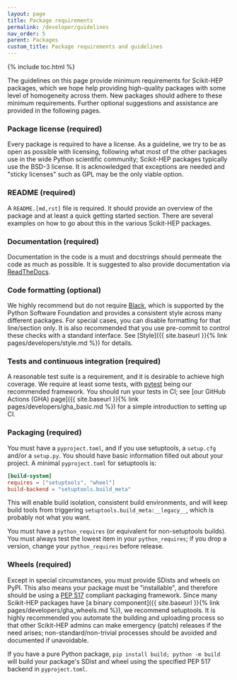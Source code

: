 ```yaml
---
layout: page
title: Package requirements
permalink: /developer/guidelines
nav_order: 5
parent: Packages
custom_title: Package requirements and guidelines
---
```


{% include toc.html %}

The guidelines on this page provide minimum requirements for Scikit-HEP
packages, which we hope help providing high-quality packages with some level of
homogeneity across them. New packages should adhere to these minimum
requirements. Further optional suggestions and assistance are provided in the
following pages.

### Package license (required)

Every package is required to have a license. As a guideline, we try to be as
open as possible with licensing, following what most of the other packages use
in the wide Python scientific community; Scikit-HEP packages typically use the
BSD-3 license. It is acknowledged that exceptions are needed and "sticky
licenses" such as GPL may be the only viable option.

### README (required)

A `README.[md,rst]` file is required. It should provide an overview of the
package and at least a quick getting started section. There are several
examples on how to go about this in the various Scikit-HEP packages.

### Documentation (required)

Documentation in the code is a must and docstrings should permeate the code as
much as possible. It is suggested to also provide documentation via
[ReadTheDocs][].

### Code formatting (optional)

We highly recommend but do not require [Black][], which is supported by the
Python Software Foundation and provides a consistent style across many
different packages. For special cases, you can disable formatting for that
line/section only. It is also recommended that you use pre-commit to control
these checks with a standard interface. See [Style]({{ site.baseurl }}{% link
pages/developers/style.md %}) for details.

### Tests and continuous integration (required)

A reasonable test suite is a requirement, and it is desirable to achieve high
coverage. We require at least some tests, with [pytest][] being our recommended framework.
You should run your tests in CI; see [our GitHub Actions (GHA) page]({{ site.baseurl }}{% link
pages/developers/gha_basic.md %}) for a simple introduction to setting up CI.

### Packaging (required)

You must have a `pyproject.toml`, and if you use setuptools, a `setup.cfg` and/or a `setup.py`.
You should have basic information filled out about your project. A minimal `pyproject.toml` for
setuptools is:

```toml
[build-system]
requires = ["setuptools", "wheel"]
build-backend = "setuptools.build_meta"
```

This will enable build isolation, consistent build environments, and will keep build tools from
triggering `setuptools.build_meta:__legacy__`, which is probably not what you want.

You must have a `python_requires` (or equivalent for non-setuptools builds). You must always
test the lowest item in your `python_requires`; if you drop a version, change your `python_requires`
before release.

### Wheels (required)

Except in special circumstances, you must provide SDists and wheels on PyPI.
This also means your package must be "installable", and therefore should be
using a [PEP 517][] compliant packaging framework. Since many Scikit-HEP packages
have [a binary component]({{ site.baseurl }}{% link
pages/developers/gha_wheels.md %}), we recommend setuptools. It is highly recommended you
automate the building and uploading process so that other Scikit-HEP admins can
make emergency (patch) releases if the need arises; non-standard/non-trivial
processes should be avoided and documented if unavoidable.

If you have a pure Python package, `pip install build; python -m build` will build your
package's SDist and wheel using the specified PEP 517 backend in `pyproject.toml`.

[black]: https://black.readthedocs.io/en/latest/
[readthedocs]: https://readthedocs.org/
[pytest]: https://docs.pytest.org/
[pep 517]: https://www.python.org/dev/peps/pep-0517/
